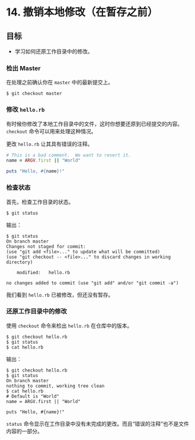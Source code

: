 # 14. 撤销本地修改（在暂存之前）

## 目标

- 学习如何还原工作目录中的修改。

### 检出 Master

在处理之前确认你在 `master` 中的最新提交上。

``` shell
$ git checkout master
```

### 修改 `hello.rb`

有时候你修改了本地工作目录中的文件，这时你想要还原到已经提交的内容。`checkout`
命令可以用来处理这种情况。

更改 `hello.rb` 让其具有错误的注释。

``` ruby
# This is a bad comment.  We want to revert it.
name = ARGV.first || "World"

puts "Hello, #{name}!"
```

### 检查状态

首先，检查工作目录的状态。

``` shell
$ git status
```

输出：

``` shell
$ git status
On branch master
Changes not staged for commit:
(use "git add <file>..." to update what will be committed)
(use "git checkout -- <file>..." to discard changes in working directory)

    modified:   hello.rb

no changes added to commit (use "git add" and/or "git commit -a")
```

我们看到 `hello.rb` 已被修改，但还没有暂存。

### 还原工作目录中的修改

使用 `checkout` 命令来检出 `hello.rb` 在仓库中的版本。

``` shell
$ git checkout hello.rb
$ git status
$ cat hello.rb
```

输出：

``` shell
$ git checkout hello.rb
$ git status
On branch master
nothing to commit, working tree clean
$ cat hello.rb
# Default is "World"
name = ARGV.first || "World"

puts "Hello, #{name}!"
```

`status`
命令显示在工作目录中没有未完成的更改。而且“错误的注释”也不是文件内容的一部分。

